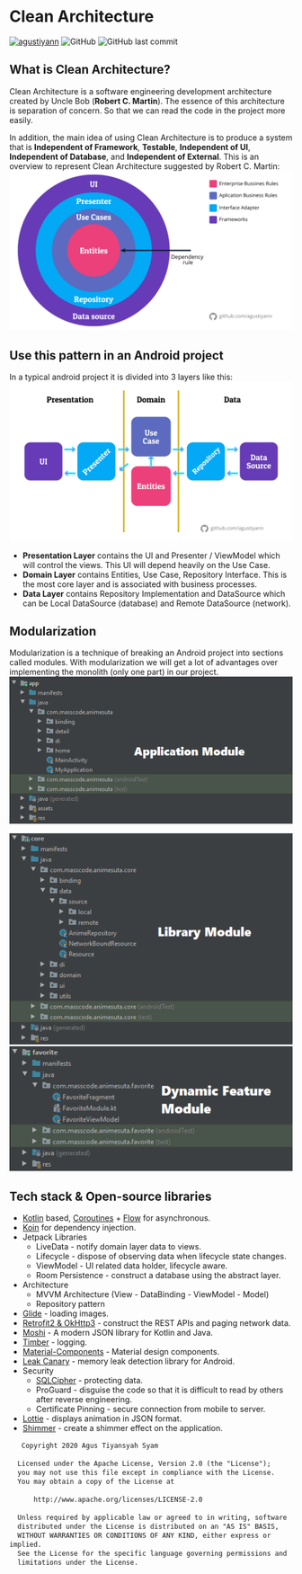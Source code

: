 # Clean Architecture
[![agustiyann](https://circleci.com/gh/agustiyann/Android-Clean-Architecture.svg?style=svg)](https://circleci.com/gh/agustiyann/Android-Clean-Architecture)
![GitHub](https://img.shields.io/github/license/agustiyann/Android-Clean-Architecture?color=blue)
![GitHub last commit](https://img.shields.io/github/last-commit/agustiyann/Android-Clean-Architecture?color=informational)

## What is Clean Architecture?
Clean Architecture is a software engineering development architecture created by Uncle Bob (**Robert C. Martin**). The essence of this architecture is separation of concern. So that we can read the code in the project more easily.

In addition, the main idea of ​​using Clean Architecture is to produce a system that is **Independent of Framework**, **Testable**, **Independent of UI**, **Independent of Database**, and **Independent of External**.
This is an overview to represent Clean Architecture suggested by Robert C. Martin:
<img src="images/clean arch layer.jpeg">

## Use this pattern in an Android project
In a typical android project it is divided into 3 layers like this:
<img src="images/android representation.jpeg">

 - **Presentation Layer** contains the UI and Presenter / ViewModel which will control the views. This UI will depend heavily on the Use Case.
 - **Domain Layer** contains Entities, Use Case, Repository Interface. This is the most core layer and is associated with business processes.
 - **Data Layer** contains Repository Implementation and DataSource which can be Local DataSource (database) and Remote DataSource (network).

## Modularization
Modularization is a technique of breaking an Android project into sections called modules. With modularization we will get a lot of advantages over implementing the monolith (only one part) in our project.
<img src="images/app module.PNG">

<img src="images/core module.PNG">

<img src="images/favorite module.PNG">

## Tech stack & Open-source libraries

 -   [Kotlin](https://kotlinlang.org/)  based,  [Coroutines](https://github.com/Kotlin/kotlinx.coroutines)  +  [Flow](https://kotlin.github.io/kotlinx.coroutines/kotlinx-coroutines-core/kotlinx.coroutines.flow/)  for asynchronous.
 - [Koin](https://insert-koin.io) for dependency injection.
 - Jetpack Libraries
	-   LiveData - notify domain layer data to views.
	-   Lifecycle - dispose of observing data when lifecycle state changes.
	-   ViewModel - UI related data holder, lifecycle aware.
	-   Room Persistence - construct a database using the abstract layer.
 - Architecture
	 -   MVVM Architecture (View - DataBinding - ViewModel - Model)
	 -   Repository pattern
 -   [Glide](https://github.com/bumptech/glide) - loading images.
 -   [Retrofit2 & OkHttp3](https://github.com/square/retrofit)  - construct the REST APIs and paging network data.
 -   [Moshi](https://github.com/square/moshi/)  - A modern JSON library for Kotlin and Java.
 -   [Timber](https://github.com/JakeWharton/timber)  - logging.
 -   [Material-Components](https://github.com/material-components/material-components-android)  - Material design components.
 - [Leak Canary](https://square.github.io/leakcanary/) - memory leak detection library for Android.
 - Security
	 - [SQLCipher](https://www.zetetic.net/sqlcipher/) - protecting data.
	 - ProGuard - disguise the code so that it is difficult to read by others after reverse engineering.
	 - Certificate Pinning - secure connection from mobile to server.
 - [Lottie](https://lottiefiles.com/) - displays animation in JSON format.
 - [Shimmer](https://facebook.github.io/shimmer-android/) - create a shimmer effect on the application.
 
 
 ```
    Copyright 2020 Agus Tiyansyah Syam

   Licensed under the Apache License, Version 2.0 (the "License");
   you may not use this file except in compliance with the License.
   You may obtain a copy of the License at

       http://www.apache.org/licenses/LICENSE-2.0

   Unless required by applicable law or agreed to in writing, software
   distributed under the License is distributed on an "AS IS" BASIS,
   WITHOUT WARRANTIES OR CONDITIONS OF ANY KIND, either express or implied.
   See the License for the specific language governing permissions and
   limitations under the License.
 ```
